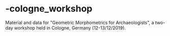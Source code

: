 # -cologne_workshop
Material and data for "Geometric Morphometrics for Archaeologists", a two-day workshop held in Cologne, Germany (12-13/12/2019).
